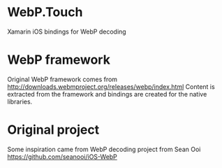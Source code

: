 # WebP.Touch
Xamarin iOS bindings for WebP decoding

# WebP framework
Original WebP framework comes from http://downloads.webmproject.org/releases/webp/index.html
Content is extracted from the framework and bindings are created for the native libraries.

# Original project
Some inspiration came from WebP decoding project from Sean Ooi
https://github.com/seanooi/iOS-WebP
